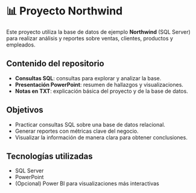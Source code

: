 # 📊 Proyecto Northwind  

Este proyecto utiliza la base de datos de ejemplo **Northwind** (SQL Server) para realizar análisis y reportes sobre ventas, clientes, productos y empleados.  

## Contenido del repositorio  
- **Consultas SQL**: consultas para explorar y analizar la base.  
- **Presentación PowerPoint**: resumen de hallazgos y visualizaciones.  
- **Notas en TXT**: explicación básica del proyecto y de la base de datos.  

## Objetivos  
- Practicar consultas SQL sobre una base de datos relacional.  
- Generar reportes con métricas clave del negocio.  
- Visualizar la información de manera clara para obtener conclusiones.  

## Tecnologías utilizadas  
- SQL Server  
- PowerPoint  
- (Opcional) Power BI para visualizaciones más interactivas  
